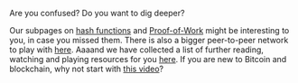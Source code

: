 Are you confused?
Do you want to dig deeper?

Our subpages on [hash functions](blockchain/hashes) and [Proof-of-Work](consensus/pow) might be interesting to you, in case you missed them.
There is also a bigger peer-to-peer network to play with [here](network).
Aaaand we have collected a list of further reading, watching and playing resources for you [here](beyond).
If you are new to Bitcoin and blockchain, why not start with [this video](https://www.youtube.com/watch?v=bBC-nXj3Ng4)?
